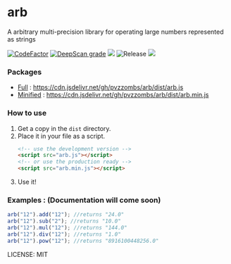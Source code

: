 # arb
A arbitrary multi-precision library for operating large numbers represented as strings  
  
[![CodeFactor](https://www.codefactor.io/repository/github/pvzzombs/arb/badge/master)](https://www.codefactor.io/repository/github/pvzzombs/arb/overview/master)  [![DeepScan grade](https://deepscan.io/api/teams/5260/projects/7030/branches/64956/badge/grade.svg)](https://deepscan.io/dashboard#view=project&tid=5260&pid=7030&bid=64956)  ![](https://img.shields.io/scrutinizer/quality/g/pvzzombs/arb)  ![Release](https://img.shields.io/github/v/release/pvzzombs/arb?include_prereleases)  ![](https://img.shields.io/github/last-commit/pvzzombs/arb)  
  
### Packages  
* [Full](https://cdn.jsdelivr.net/gh/pvzzombs/arb/dist/arb.js) : https://cdn.jsdelivr.net/gh/pvzzombs/arb/dist/arb.js  
* [Minified](https://cdn.jsdelivr.net/gh/pvzzombs/arb/dist/arb.min.js) : https://cdn.jsdelivr.net/gh/pvzzombs/arb/dist/arb.min.js  
  
### How to use  
1. Get a copy in the ``dist`` directory.
2. Place it in your file as a script.
   ```html
   <!-- use the development version -->
   <script src="arb.js"></script>
   <!-- or use the production ready -->
   <script src="arb.min.js"></script>
   ```
3. Use it!

### Examples : (Documentation will come soon)
   ```javascript
   arb("12").add("12"); //returns "24.0"
   arb("12").sub("2"); //returns "10.0"
   arb("12").mul("12"); //returns "144.0"
   arb("12").div("12"); //returns "1.0"
   arb("12").pow("12"); //returns "8916100448256.0"
   ```
LICENSE: MIT
